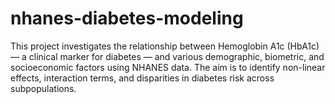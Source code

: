 # nhanes-diabetes-modeling
This project investigates the relationship between Hemoglobin A1c (HbA1c) — a clinical marker for diabetes — and various demographic, biometric, and socioeconomic factors using NHANES data. The aim is to identify non-linear effects, interaction terms, and disparities in diabetes risk across subpopulations.
